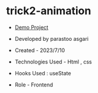 # trick2-animation


- [Demo Project]()

- Developed by parastoo asgari

- Created - 2023/7/10

- Technologies Used - Html , css

- Hooks Used : useState 

- Role - Frontend


